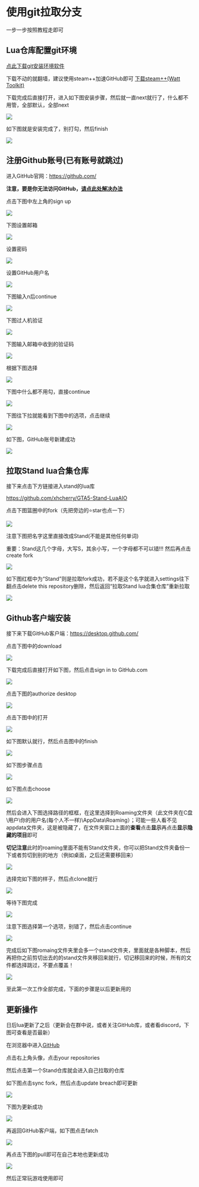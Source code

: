 # 使用git拉取分支

一步一步按照教程走即可

## Lua仓库配置git环境

[点此下载git安装环境软件](https://github.com/git-for-windows/git/releases/download/v2.47.0.windows.2/Git-2.47.0.2-64-bit.exe)

下载不动的就翻墙，建议使用steam++加速GitHub即可 [下载steam++(Watt Toolkit)](https://steampp.net/download)

下载完成后直接打开，进入如下图安装步骤，然后就一直next就行了，什么都不用管，全部默认，全部next

![](https://pic.xhcheats.cn/assets/2023/12/24/011508.png)

如下图就是安装完成了，别打勾，然后finish

![](https://pic.xhcheats.cn/assets/2023/12/24/011517.png)

## 注册Github账号(已有账号就跳过)

进入GitHub官网：https://github.com/

**注意，要是你无法访问GitHub，[请点此处解决办法](https://xhcheats.cn/#/public/changehost)**

点击下图中左上角的sign up

![](https://pic.xhcheats.cn/assets/2023/12/24/011525.png)

下图设置邮箱

![](https://pic.xhcheats.cn/assets/2023/12/24/011531.png)

设置密码

![](https://pic.xhcheats.cn/assets/2023/12/24/011538.png)

设置GitHub用户名

![](https://pic.xhcheats.cn/assets/2023/12/24/011551.png)

下图输入n后continue

![](https://pic.xhcheats.cn/assets/2023/12/24/011558.png)

下图过人机验证

![](https://pic.xhcheats.cn/assets/2023/12/24/011606.png)

下图输入邮箱中收到的验证码

![](https://pic.xhcheats.cn/assets/2023/12/24/011612.png)

根据下图选择

![](https://pic.xhcheats.cn/assets/2023/12/24/011620.png)

下图中什么都不用勾，直接continue

![](https://pic.xhcheats.cn/assets/2023/12/24/011630.png)

下图往下拉就能看到下图中的选项，点击继续

![](https://pic.xhcheats.cn/assets/2023/12/24/011638.png)

如下图，GitHub账号新建成功

![](https://pic.xhcheats.cn/assets/2023/12/24/011644.png)

## 拉取Stand lua合集仓库

接下来点击下方链接进入stand的lua库

https://github.com/xhcherry/GTA5-Stand-LuaAIO

点击下图篮圈中的fork（先把旁边的⭐star也点一下）

![](https://pic.xhcheats.cn/assets/2023/12/24/011718.png)

注意下图把名字这里直接改成Stand(不能是其他任何单词)

重要：Stand这几个字母，大写S，其余小写，一个字母都不可以错!!! 然后再点击create fork

![](https://pic.xhcheats.cn/assets/2023/12/24/011725.png)

如下图红框中为“Stand”则是拉取fork成功，若不是这个名字就进入settings往下翻点击delete this repository删除，然后返回“拉取Stand lua合集仓库”重新拉取

![](https://pic.xhcheats.cn/assets/2024/01/29/182711.png)

## Github客户端安装

接下来下载GitHub客户端：https://desktop.github.com/

点击下图中的download

![](https://pic.xhcheats.cn/assets/2023/12/24/011747.png)

下载完成后直接打开如下图，然后点击sign in to GitHub.com

![](https://pic.xhcheats.cn/assets/2023/12/24/011758.png)

点击下图的authorize desktop

![](https://pic.xhcheats.cn/assets/2023/12/24/011808.png)

点击下图中的打开

![](https://pic.xhcheats.cn/assets/2023/12/24/011815.png)

如下图默认就行，然后点击图中的finish

![](https://pic.xhcheats.cn/assets/2023/12/24/011823.png)

如下图步骤点击

![](https://pic.xhcheats.cn/assets/2023/12/24/011853.png)

如下图点击choose

![](https://pic.xhcheats.cn/assets/2023/12/24/011900.png)

然后会进入下图选择路径的框框，在这里选择到Roaming文件夹（此文件夹在C盘\用户\你的用户名(每个人不一样)\AppData\Roaming）；可能一些人看不见appdata文件夹，这是被隐藏了，在文件夹窗口上面的**查看**点击**显示**再点击**显示隐藏的项目**即可

**切记注意**此时的roaming里面不能有Stand文件夹，你可以把Stand文件夹备份一下或者剪切到别的地方（例如桌面，之后还需要移回来）

![](https://pic.xhcheats.cn/assets/2023/12/24/012155.png)

选择完如下图的样子，然后点clone就行

![](https://pic.xhcheats.cn/assets/2023/12/24/012202.png)

等待下图完成

![](https://pic.xhcheats.cn/assets/2023/12/24/012214.png)

注意下图选择第一个选项，别错了，然后点击continue

![](https://pic.xhcheats.cn/assets/2023/12/24/012223.png)

完成后如下图romaing文件夹里会多一个stand文件夹，里面就是各种脚本，然后再把你之前剪切出去的的stand文件夹移回来就行，切记移回来的时候，所有的文件都选择跳过，不要点覆盖！

![](https://pic.xhcheats.cn/assets/2023/12/24/012358.png)

至此第一次工作全部完成，下面的步骤是以后更新用的

## 更新操作

日后lua更新了之后（更新会在群中说，或者关注GitHub库，或者看discord，下图可查看是否最新）

在浏览器中进入[GitHub](https://github.com/)

点击右上角头像，点击your repositories

然后点击第一个Stand仓库就会进入自己拉取的仓库

如下图点击sync fork，然后点击update breach即可更新

![](https://pic.xhcheats.cn/assets/2023/12/24/012406.png)

下图为更新成功

![](https://pic.xhcheats.cn/assets/2023/12/24/012727.png)

再返回GitHub客户端，如下图点击fatch

![](https://pic.xhcheats.cn/assets/2023/12/24/012734.png)

再点击下图的pull即可在自己本地也更新成功

![](https://pic.xhcheats.cn/assets/2023/12/24/012739.png)

然后正常玩游戏使用即可